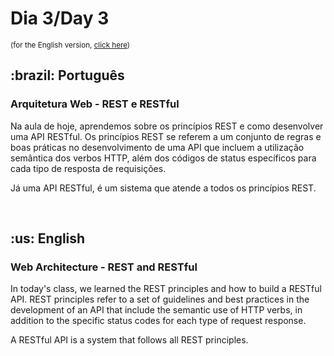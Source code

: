 # Dia 3/Day 3

<small>(for the English version, <a href="#en">click here</a>)</small>

<h2>:brazil: Português</h2>
<h3>Arquitetura Web - REST e RESTful</h3>
<p>Na aula de hoje, aprendemos sobre os princípios REST e como desenvolver uma API RESTful. Os princípios REST se referem a um conjunto de regras e boas práticas no desenvolvimento de uma API que incluem a utilização semântica dos verbos HTTP, além dos códigos de status específicos para cada tipo de resposta de requisições.</p>
<p>Já uma API RESTful, é um sistema que atende a todos os princípios REST.</p>
<br>

<h2 id="en">:us: English</h2>
<h3>Web Architecture - REST and RESTful</h3>
<p>In today's class, we learned the REST principles and how to build a RESTful API. REST principles refer to a set of guidelines and best practices in the development of an API that include the semantic use of HTTP verbs, in addition to the specific status codes for each type of request response.</p>
<p>A RESTful API is a system that follows all REST principles.</p>
